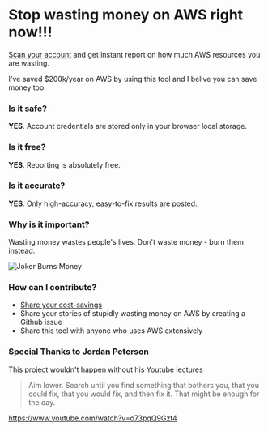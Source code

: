 # Stop wasting money on AWS right now!!!
[Scan your account](https://gladkikhartem.github.io/stop-aws-money-wasting/) and get instant report on how much AWS resources you are wasting.

I've saved $200k/year on AWS by using this tool and I belive you can save money too.

### Is it safe?
**YES**. Account credentials are stored only in your browser local storage.

### Is it free?
**YES**. Reporting is absolutely free.

### Is it accurate?
**YES**. Only high-accuracy, easy-to-fix results are posted.

### Why is it important?
Wasting money wastes people's lives. Don't waste money - burn them instead.

![Joker Burns Money](https://storage.googleapis.com/artem_and_co/main-qimg-869a911f3051d6942a7e73509e3b66b5.jpeg)


### How can I contribute?
- [Share your cost-savings](https://docs.google.com/forms/d/e/1FAIpQLSdRy50XmnoqVYMRFfdZ7WCLYcA86u_uhr2gEIXa-9j6_fFZcw/viewform?usp=sf_link)
- Share your stories of stupidly wasting money on AWS by creating a Github issue
- Share this tool with anyone who uses AWS extensively

### Special Thanks to Jordan Peterson
This project wouldn't happen without his Youtube lectures
> Aim lower. Search until you find something that bothers you, that you could fix, that you would fix, and then fix it. That might be enough for the day.

https://www.youtube.com/watch?v=o73pqQ9Gzt4